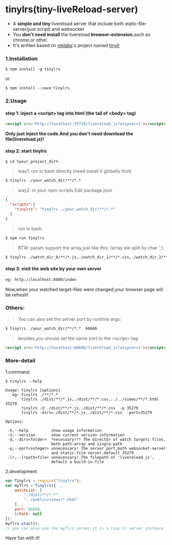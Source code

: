 # tinylrs(tiny-liveReload-server)

- A **simple and tiny** livereload server that include both static-file-server(just script) and websocket
- You **don't need install** the livereload **browser-extension**,such as chrome,or other.
- It's written based on [mklabs](https://github.com/mklabs)'s project named [tinylr](https://github.com/mklabs/tiny-lr)

### 1.Installation
````
$ npm install -g tinylrs
````
or
````
$ npm install --save tinylrs
````

### 2.Usage

#### step 1: inject a &lt;script&gt; tag into html (the tail of &lt;body&gt; tag)
```html
<script src="http://localhost:35729/livereload.js?snipver=1"></script>
````
**Only just inject the code.And you don't need download the file(livereload.js)!**


#### step 2: start tinylrs
````
$ cd %your_project_dir%
````

> way1: run in bash directly (need install it globally first)
```html
$ tinylrs ./your_watch_dir/**/*.*
````

> way2: in your npm-scripts
> Edit package.json
```json
{
  "scripts":{
    "tinylrs": "tinylrs ./your_watch_dir/**/*.*"
  }
}
````
> run in bash
```html
$ npm run tinylrs
````

> BTW: param support the array,just like this: (array ele split by char ',')
```html
$ tinylrs ./watch_dir_0/**/*.js,./watch_dir_1/**/*.css,./watch_dir_2/**/*.html
````


#### step 3: visit the web site by your own server
```html
eg: http://localhost:8080/index
````
Now,when your watched target-files were changed,your browser page will be refresh!


### Others:
> You can also set the server port by runtime args:
```html
$ tinylrs ./your_watch_dir/**/*.*  66666
````
> besides,you should set the same port to the &lt;script&gt; tag
```html
<script src="http://localhost:66666/livereload.js?snipver=1"></script>
````

### More-detail
1.command
````
$ tinylrs --help
````

```text
Usage: tinylrs [options]
   eg: tinylrs ./**/*.*
       tinylrs ./dist/**/*.js,./dist/**/*.css,../../views/**/*.html 35279
       tinylrs -d ./dist/**/*.js,./dist/**/*.css  -p 35279
       tinylrs -dirs=./dist/**/*.js,./dist/**/*.css  -port=35279

Options:

 -h,--help          show usage information
 -V,--version       show current version information
 -d,--dirs<folder>  *necessary!!* The director of watch targets files,
                    both path-array and single-path
 -p,--port<integer> unnecessary! The server port,both websocket-server
                    and static-file-server,default 35279
 -lr,--lrpath<file> unnecessary! The filepath of 'livereload.js',
                    default a build-in-file
````

2.development
```js
var Tinylrs = require("tinylrs");
var myTlrs = Tinylrs({
    watchList: [
        "./dist/**/*.*",
        "../public/views/*.html"
    ],
    port: 66666,
    lrPath: null
});
myTlrs.start();
// you can also use the myTlrs.server,it is a tiny-lr server instance
````

Have fun with it!



